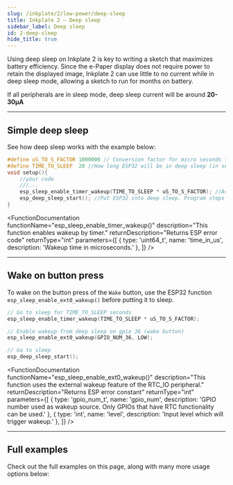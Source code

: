 ```yaml
---
slug: /inkplate/2/low-power/deep-sleep
title: Inkplate 2 – Deep sleep
sidebar_label: Deep sleep
id: 2-deep-sleep
hide_title: true
---
```


<SectionTitle title="Deep sleep" backgroundImage="/img/deepsleep.jpg" />

Using deep sleep on Inkplate 2 is key to writing a sketch that maximizes battery efficiency. Since the e-Paper display does not require power to retain the displayed image, Inkplate 2 can use little to no current while in deep sleep mode, allowing a sketch to run for months on battery.

<InfoBox>If all peripherals are in sleep mode, deep sleep current will be around **20-30µA**</InfoBox>

---

## Simple deep sleep
See how deep sleep works with the example below:

```cpp
#define uS_TO_S_FACTOR 1000000 // Conversion factor for micro seconds to seconds
#define TIME_TO_SLEEP  20 //How long ESP32 will be in deep sleep (in seconds)
void setup(){
    //your code
    ///...
    esp_sleep_enable_timer_wakeup(TIME_TO_SLEEP * uS_TO_S_FACTOR); //Activate wake-up timer -- wake up after 20s here
    esp_deep_sleep_start(); //Put ESP32 into deep sleep. Program stops here.
}
```

<FunctionDocumentation
  functionName="esp_sleep_enable_timer_wakeup()"
  description="This function enables wakeup by timer."
  returnDescription="Returns ESP error code"
  returnType="int"
  parameters={[
    { type: 'uint64_t', name: 'time_in_us', description: 'Wakeup time in microseconds.' },
  ]}
/>

<FunctionDocumentation
  functionName="esp_deep_sleep_start()"
  description="This function enters deep sleep with the configured wakeup options."
  returnType="None"
/>

---

## Wake on button press

To wake on the button press of the `Wake` button, use the ESP32 function `esp_sleep_enable_ext0_wakeup()` before putting it to sleep.

```cpp
// Go to sleep for TIME_TO_SLEEP seconds
esp_sleep_enable_timer_wakeup(TIME_TO_SLEEP * uS_TO_S_FACTOR);

// Enable wakeup from deep sleep on gpio 36 (wake button)
esp_sleep_enable_ext0_wakeup(GPIO_NUM_36, LOW);

// Go to sleep
esp_deep_sleep_start();
```

<FunctionDocumentation
  functionName="esp_sleep_enable_ext0_wakeup()"
  description="This function uses the external wakeup feature of the RTC_IO peripheral."
  returnDescription="Returns ESP error constant"
  returnType="int"
  parameters={[
    { type: 'gpio_num_t', name: 'gpio_num', description: 'GPIO number used as wakeup source. Only GPIOs that have RTC functionality can be used.' },
    { type: 'int', name: 'level', description: 'Input level which will trigger wakeup.' },
  ]}
/>

---

## Full examples
Check out the full examples on this page, along with many more usage options below:

<QuickLink 
  title="Inkplate2_Simple_Deep_Sleep.ino" 
  description="This example shows you how to use the low power functionality of the Inkplate board."
  url="https://github.com/SolderedElectronics/Inkplate-Arduino-library/tree/dev/examples/Inkplate2/Advanced/DeepSleep/Inkplate2_Simple_Deep_Sleep" 
/>

<QuickLink 
  title="Inkplate2_RTC_Alarm_With_Deep_Sleep.ino" 
  description="This example demonstrates how to use the RTC alarm interrupt with deep sleep."
  url="https://github.com/SolderedElectronics/Inkplate-Arduino-library/tree/dev/examples/Inkplate2/Advanced/DeepSleep/Inkplate2_RTC_Alarm_With_Deep_Sleep" 
/>